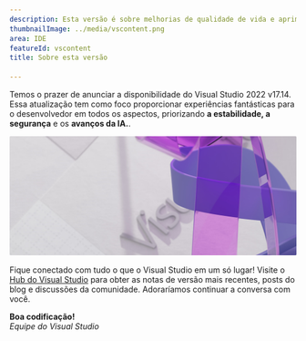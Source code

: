 ```yaml
---
description: Esta versão é sobre melhorias de qualidade de vida e aprimoramentos de desempenho para todos os desenvolvedores e cargas de trabalho.
thumbnailImage: ../media/vscontent.png
area: IDE
featureId: vscontent
title: Sobre esta versão

---
```



Temos o prazer de anunciar a disponibilidade do Visual Studio 2022 v17.14. Essa atualização tem como foco proporcionar experiências fantásticas para o desenvolvedor em todos os aspectos, priorizando **a estabilidade, a segurança** e os **avanços da IA.**. 

![Herói](../media/hero.png)

Fique conectado com tudo o que o Visual Studio em um só lugar! Visite o [Hub do Visual Studio](https://aka.ms/vshub) para obter as notas de versão mais recentes, posts do blog e discussões da comunidade. Adoraríamos continuar a conversa com você.

**Boa codificação!**  
*Equipe do Visual Studio*
